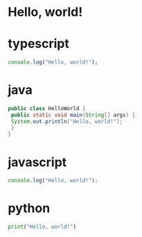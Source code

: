 Hello, world!
=

# typescript
```typescript
console.log("Hello, world!");
```
# java
```java
public class HelloWorld {
 public static void main(String[] args) {
 System.out.println("Hello, world!");
 }
}
```
# javascript
```javascript
console.log("Hello, world!");
```
# python
```python
print("Hello, world!")
```
